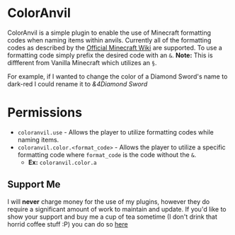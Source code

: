 # ColorAnvil

ColorAnvil is a simple plugin to enable the use of Minecraft formatting codes when naming items within anvils. Currently all of the formatting codes as described by the [Official Minecraft Wiki](http://minecraft.gamepedia.com/Formatting_codes) are supported. To use a formatting code simply prefix the desired code with an `&`. **Note:** This is diffferent from Vanilla Minecraft which utilizes an `§`.

For example, if I wanted to change the color of a Diamond Sword's name to dark-red I could rename it to _&4Diamond Sword_

# Permissions

* `coloranvil.use` - Allows the player to utilize formatting codes while naming items.  
* `coloranvil.color.<format_code>` - Allows the player to utilize a specific formatting code where `format_code` is the code without the `&`. 
  * **Ex:** `coloranvil.color.a`

## Support Me
I will **never** charge money for the use of my plugins, however they do require a significant amount of work to maintain and update. If you'd like to show your support and buy me a cup of tea sometime (I don't drink that horrid coffee stuff :P) you can do so [here](https://www.paypal.me/zerthick)
